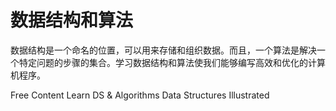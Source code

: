 # 数据结构和算法

数据结构是一个命名的位置，可以用来存储和组织数据。而且，一个算法是解决一个特定问题的步骤的集合。学习数据结构和算法使我们能够编写高效和优化的计算机程序。

<ResourceGroupTitle>Free Content</ResourceGroupTitle>
<BadgeLink colorScheme='yellow' badgeText='Read' href='https://www.programiz.com/dsa'>Learn DS & Algorithms</BadgeLink>
<BadgeLink colorScheme='red' badgeText='Watch' href='https://www.youtube.com/playlist?list=PLkZYeFmDuaN2-KUIv-mvbjfKszIGJ4FaY'>Data Structures Illustrated</BadgeLink>
